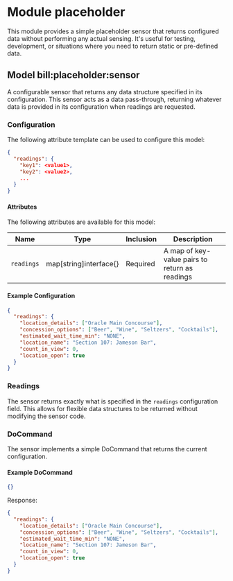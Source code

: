 # Module placeholder

This module provides a simple placeholder sensor that returns configured data without performing any actual sensing. It's useful for testing, development, or situations where you need to return static or pre-defined data.

## Model bill:placeholder:sensor

A configurable sensor that returns any data structure specified in its configuration. This sensor acts as a data pass-through, returning whatever data is provided in its configuration when readings are requested.

### Configuration
The following attribute template can be used to configure this model:

```json
{
  "readings": {
    "key1": <value1>,
    "key2": <value2>,
    ...
  }
}
```

#### Attributes

The following attributes are available for this model:

| Name       | Type                | Inclusion | Description                                     |
|------------|---------------------|-----------|------------------------------------------------|
| `readings` | map[string]interface{} | Required  | A map of key-value pairs to return as readings |

#### Example Configuration

```json
{
  "readings": {
    "location_details": ["Oracle Main Concourse"],
    "concession_options": ["Beer", "Wine", "Seltzers", "Cocktails"],
    "estimated_wait_time_min": "NONE",
    "location_name": "Section 107: Jameson Bar",
    "count_in_view": 0,
    "location_open": true
  }
}
```

### Readings

The sensor returns exactly what is specified in the `readings` configuration field. This allows for flexible data structures to be returned without modifying the sensor code.

### DoCommand

The sensor implements a simple DoCommand that returns the current configuration.

#### Example DoCommand

```json
{}
```

Response:

```json
{
  "readings": {
    "location_details": ["Oracle Main Concourse"],
    "concession_options": ["Beer", "Wine", "Seltzers", "Cocktails"],
    "estimated_wait_time_min": "NONE",
    "location_name": "Section 107: Jameson Bar",
    "count_in_view": 0,
    "location_open": true
  }
}
```